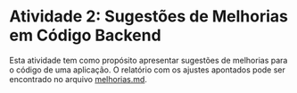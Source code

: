 # Atividade 2: Sugestões de Melhorias em Código Backend

Esta atividade tem como propósito apresentar sugestões de melhorias para o código de uma aplicação. O relatório com os ajustes apontados pode ser encontrado no arquivo [melhorias.md](https://github.com/GuilhermeSGodoy/villainbnb/blob/main/atividade-2/melhorias.md).

